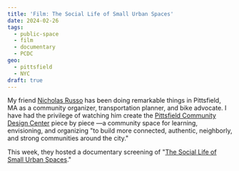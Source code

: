 ```yaml
---
title: 'Film: The Social Life of Small Urban Spaces'
date: 2024-02-26
tags:
  - public-space
  - film
  - documentary
  - PCDC
geo:
  - pittsfield
  - NYC
draft: true
---
```


My friend [Nicholas Russo](https://www.linkedin.com/in/nicholas-russo-19921221b/) has been doing remarkable things in Pittsfield, MA as a community organizer, transportation planner, and bike advocate. I have had the privilege of watching him create the [Pittsfield Community Design Center](https://www.pittsfieldcommunity.design/) piece by piece —a community space for learning, envisioning, and organizing "to build more connected, authentic, neighborly, and strong communities around the city."

This week, they hosted a documentary screening of "[The Social Life of Small Urban Spaces](https://www.imdb.com/title/tt1778327/)."
